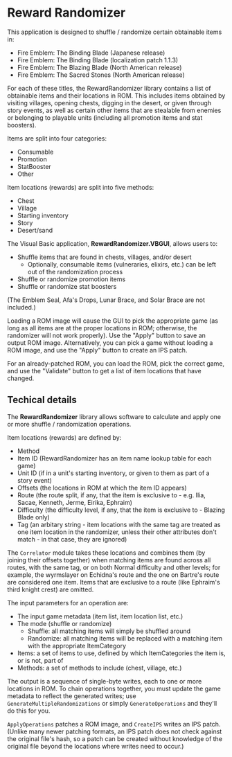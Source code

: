 # Reward Randomizer

This application is designed to shuffle / randomize certain obtainable items in:

* Fire Emblem: The Binding Blade (Japanese release)
* Fire Emblem: The Binding Blade (localization patch 1.1.3)
* Fire Emblem: The Blazing Blade (North American release)
* Fire Emblem: The Sacred Stones (North American release)

For each of these titles, the RewardRandomizer library contains a list of
obtainable items and their locations in ROM. This includes items obtained by
visiting villages, opening chests, digging in the desert, or given through
story events, as well as certain other items that are stealable from enemies
or belonging to playable units (including all promotion items and stat boosters).

Items are split into four categories:

* Consumable
* Promotion
* StatBooster
* Other

Item locations (rewards) are split into five methods:

* Chest
* Village
* Starting inventory
* Story
* Desert/sand

The Visual Basic application, **RewardRandomizer.VBGUI**, allows users to:

* Shuffle items that are found in chests, villages, and/or desert
    * Optionally, consumable items (vulneraries, elixirs, etc.) can be left
      out of the randomization process
* Shuffle or randomize promotion items
* Shuffle or randomize stat boosters

(The Emblem Seal, Afa's Drops, Lunar Brace, and Solar Brace are not included.)

Loading a ROM image will cause the GUI to pick the appropriate game (as long
as all items are at the proper locations in ROM; otherwise, the randomizer
will not work properly). Use the "Apply" button to save an output ROM image.
Alternatively, you can pick a game without loading a ROM image, and use the
"Apply" button to create an IPS patch.

For an already-patched ROM, you can load the ROM, pick the correct game, and
use the "Validate" button to get a list of item locations that have changed.

## Techical details

The **RewardRandomizer** library allows software to calculate and apply one or
more shuffle / randomization operations.

Item locations (rewards) are defined by:

* Method
* Item ID (RewardRandomizer has an item name lookup table for each game)
* Unit ID (if in a unit's starting inventory, or given to them as part of a story event)
* Offsets (the locations in ROM at which the item ID appears)
* Route (the route split, if any, that the item is exclusive to - e.g. Ilia, Sacae, Kenneth, Jerme, Eirika, Ephraim)
* Difficulty (the difficulty level, if any, that the item is exclusive to - Blazing Blade only)
* Tag (an arbitary string - item locations with the same tag are treated as one item location in the randomizer, unless their other attributes don't match - in that case, they are ignored)

The `Correlator` module takes these locations and combines them (by joining
their offsets together) when matching items are found across all routes, with
the same tag, or on both Normal difficulty and other levels; for example, the
wyrmslayer on Echidna's route and the one on Bartre's route are considered one
item. Items that are exclusive to a route (like Ephraim's third knight crest)
are omitted.

The input parameters for an operation are:

* The input game metadata (item list, item location list, etc.)
* The mode (shuffle or randomize)
    * Shuffle: all matching items will simply be shuffled around
    * Randomize: all matching items will be replaced with a matching item with the appropriate ItemCategory
* Items: a set of items to use, defined by which ItemCategories the item is, or is not, part of
* Methods: a set of methods to include (chest, village, etc.)

The output is a sequence of single-byte writes, each to one or more locations
in ROM. To chain operations together, you must update the game metadata to
reflect the generated writes; use `GenerateMultipleRandomizations` or simply
`GenerateOperations` and they'll do this for you.

`ApplyOperations` patches a ROM image, and `CreateIPS` writes an IPS patch.
(Unlike many newer patching formats, an IPS patch does not check against the
original file's hash, so a patch can be created without knowledge of the
original file beyond the locations where writes need to occur.)
